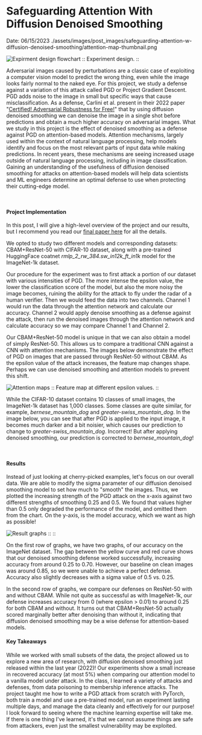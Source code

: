 # Safeguarding Attention With Diffusion Denoised Smoothing
Date: 06/15/2023
<PreviewImg>./assets/images/post_images/safeguarding-attention-w-diffusion-denoised-smoothing/attention-map-thumbnail.png</PreviewImg>

![Expirment design flowchart](./assets/images/post_images/safeguarding-attention-w-diffusion-denoised-smoothing/experiment-design.png)
:: Experiment design. ::
<br>

Adversarial images caused by perturbations are a classic case of exploiting a computer vision model to predict the wrong thing, even while the image looks fairly normal to the naked eye. For this project, we study a defense against a variation of this attack called PGD or Project Gradient Descent. PGD adds noise to the image in small but specific ways that cause misclassification. As a defense, Carlini et al. present in their 2022 paper "[Certified\! Adversarial Robustness for Free\!](https://arxiv.org/abs/2206.10550)" that by using diffusion denoised smoothing we can denoise the image in a single shot before predictions and obtain a much higher accuracy on adversarial images. What we study in this project is the effect of denoised smoothing as a defense against PGD on attention-based models. Attention mechanisms, largely used within the context of natural language processing, help models identify and focus on the most relevant parts of input data while making predictions. In recent years, these mechanisms are seeing increased usage outside of natural language processing, including in image classification. Gaining an understanding of the usefulness of diffusion denoised smoothing for attacks on attention-based models will help data scientists and ML engineers determine an optimal defense to use when protecting their cutting-edge model.

<br>

#### Project Implementation

In this post, I will give a high-level overview of the project and our results, but I recommend you read our [final paper here](https://github.com/mattmorgan6/Safeguarding-Attention-With-Diffusion-Denoised-Smoothing/blob/main/Safeguarding-Attention-With-Diffusion-Denoised-Smoothing.pdf) for all the details.


We opted to study two different models and corresponding datasets: CBAM+ResNet-50 with CIFAR-10 dataset, along with a pre-trained HuggingFace coatnet *rmlp_2_rw_384.sw_in12k_ft_in1k* model for the ImageNet-1k dataset.

Our procedure for the experiment was to first attack a portion of our dataset with various intensities of PGD. The more intense the epsilon value, the lower the classification score of the model, but also the more noisy the image becomes, ruining the ability for the attack to fly under the radar of a human verifier. Then we would feed the data into two channels. Channel 1 would run the data through the attention network and calculate our accuracy. Channel 2 would apply denoise smoothing as a defense against the attack, then run the denoised images through the attention network and calculate accuracy so we may compare Channel 1 and Channel 2.

Our CBAM+ResNet-50 model is unique in that we can also obtain a model of simply ResNet-50. This allows us to compare a traditional CNN against a CNN with attention mechanisms. The images below demonstrate the effect of PGD on images that are passed through ResNet-50 without CBAM. As the epsilon value of the attack increases, the feature map changes shape. Perhaps we can use denoised smoothing and attention models to prevent this shift.

![Attention maps](./assets/images/post_images/safeguarding-attention-w-diffusion-denoised-smoothing/attention-map.png)
:: Feature map at different epsilon values. ::

While the CIFAR-10 dataset contains 10 classes of small images, the ImageNet-1k dataset has 1,000 classes. Some classes are quite similar, for example, *bernese_mountain_dog* and *greater-swiss_mountain_dog*. In the image below, you can see that after PGD is applied to the input image, it becomes much darker and a bit noisier, which causes our prediction to change to *greater-swiss_mountain_dog*. Incorrect\! But after applying denoised smoothing, our prediction is corrected to *bernese_mountain_dog*\!

<br>

#### Results

Instead of just looking at cherry-picked examples, let's focus on our overall data. We are able to modify the sigma parameter of our diffusion denoised smoothing model to set how much to "smooth" the images. Thus, we plotted the increasing strength of the PGD attack on the x-axis against two different strengths of smoothing 0.25 and 0.5. We found that values higher than 0.5 only degraded the performance of the model, and omitted them from the chart. On the y-axis, is the model accuracy, which we want as high as possible!

![Result graphs](./assets/images/post_images/safeguarding-attention-w-diffusion-denoised-smoothing/result-graphs.png)
:: ::
<br>

On the first row of graphs, we have two graphs, of our accuracy on the ImageNet dataset. The gap between the yellow curve and red curve shows that our denoised smoothing defense worked successfully, increasing accuracy from around 0.25 to 0.70. However, our baseline on clean images was around 0.85, so we were unable to achieve a perfect defense. Accuracy also slightly decreases with a sigma value of 0.5 vs. 0.25.

In the second row of graphs, we compare our defenses on ResNet-50 with and without CBAM. While not quite as successful as with ImageNet-1k, our defense increases accuracy from 0 (where epsilon > 0.01) to around 0.25 for both CBAM and without. It turns out that CBAM+ResNet-50 actually scored marginally better after denoising than without it, indicating that diffusion denoised smoothing may be a wise defense for attention-based models.


#### Key Takeaways

While we worked with small subsets of the data, the project allowed us to explore a new area of research, with diffusion denoised smoothing just released within the last year (2022)\! Our experiments show a small increase in recovered accuracy (at most 5%) when comparing our attention model to a vanilla model under attack. In the class, I learned a variety of attacks and defenses, from data poisoning to membership inference attacks. The project taught me how to write a PGD attack from scratch with PyTorch, both train a model and use a pre-trained model, run an experiment lasting multiple days, and manage the data cleanly and effectively for our purpose\! I look forward to seeing where the machine learning expertise will take me. If there is one thing I've learned, it's that we cannot assume things are safe from attackers, even just the smallest vulnerability may be exploited.
